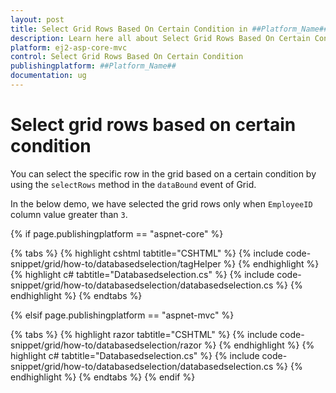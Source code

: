 ```yaml
---
layout: post
title: Select Grid Rows Based On Certain Condition in ##Platform_Name## Grid Component
description: Learn here all about Select Grid Rows Based On Certain Condition in Syncfusion ##Platform_Name## Grid component of syncfusion and more.
platform: ej2-asp-core-mvc
control: Select Grid Rows Based On Certain Condition
publishingplatform: ##Platform_Name##
documentation: ug
---
```



# Select grid rows based on certain condition

You can select the specific row in the grid based on a certain condition by using the `selectRows` method in the `dataBound` event of Grid.

In the below demo, we have selected the grid rows only when `EmployeeID` column value greater than `3`.

{% if page.publishingplatform == "aspnet-core" %}

{% tabs %}
{% highlight cshtml tabtitle="CSHTML" %}
{% include code-snippet/grid/how-to/databasedselection/tagHelper %}
{% endhighlight %}
{% highlight c# tabtitle="Databasedselection.cs" %}
{% include code-snippet/grid/how-to/databasedselection/databasedselection.cs %}
{% endhighlight %}
{% endtabs %}

{% elsif page.publishingplatform == "aspnet-mvc" %}

{% tabs %}
{% highlight razor tabtitle="CSHTML" %}
{% include code-snippet/grid/how-to/databasedselection/razor %}
{% endhighlight %}
{% highlight c# tabtitle="Databasedselection.cs" %}
{% include code-snippet/grid/how-to/databasedselection/databasedselection.cs %}
{% endhighlight %}
{% endtabs %}
{% endif %}


